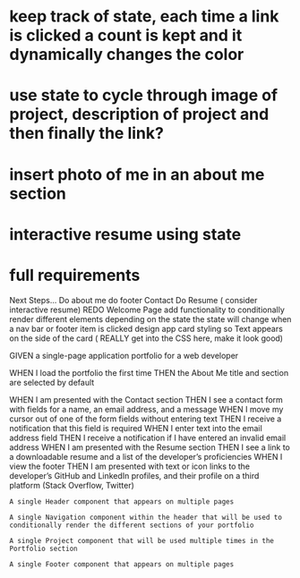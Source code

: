 # keep track of state, each time a link is clicked  a count is kept and it dynamically changes the color

# use state to cycle through image of project, description of project and then finally the link?

# insert photo of me in an about me section

# interactive resume using state

# full requirements

Next Steps...
Do about me
do footer
Contact
Do Resume ( consider interactive resume)
REDO Welcome Page
add functionality to conditionally render different elements depending on the state
the state will change when a nav bar or footer item is clicked
design app card styling so Text appears on the side of the card  ( REALLY get into the CSS here, make it look good)



GIVEN a single-page application portfolio for a web developer


WHEN I load the portfolio the first time
THEN the About Me title and section are selected by default


WHEN I am presented with the Contact section
THEN I see a contact form with fields for a name, an email address, and a message
WHEN I move my cursor out of one of the form fields without entering text
THEN I receive a notification that this field is required
WHEN I enter text into the email address field
THEN I receive a notification if I have entered an invalid email address
WHEN I am presented with the Resume section
THEN I see a link to a downloadable resume and a list of the developer’s proficiencies
WHEN I view the footer
THEN I am presented with text or icon links to the developer’s GitHub and LinkedIn profiles, and their profile on a third platform (Stack Overflow, Twitter) 




    A single Header component that appears on multiple pages

    A single Navigation component within the header that will be used to conditionally render the different sections of your portfolio

    A single Project component that will be used multiple times in the Portfolio section

    A single Footer component that appears on multiple pages

